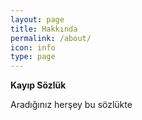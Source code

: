 ```yaml
---
layout: page
title: Hakkında
permalink: /about/
icon: info
type: page
---
```


**Kayıp Sözlük**

Aradığınız herşey bu sözlükte